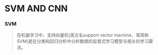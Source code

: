 # SVM AND CNN

### SVM

> 在机器学习中，支持向量机(英文名support vector machine，常简称SVM)是在分类和回归分析中分析数据的监督式学习模型与相关的学习算法。
